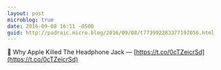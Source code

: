 ```yaml
---
layout: post
microblog: true
date: 2016-09-08 16:11 -0500
guid: http://padraic.micro.blog/2016/09/08/t773992283377197056.html
---
```

🔗 Why Apple Killed The Headphone Jack — [https://t.co/0cTZeicrSd](https://t.co/0cTZeicrSd)
